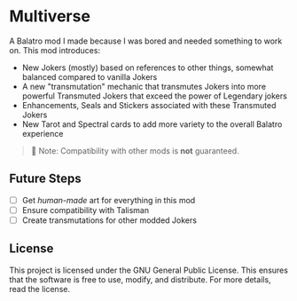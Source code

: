 # Multiverse

A Balatro mod I made because I was bored and needed something to work on.
This mod introduces:
 - New Jokers (mostly) based on references to other things, somewhat balanced compared to vanilla Jokers
 - A new "transmutation" mechanic that transmutes Jokers into more powerful Transmuted Jokers that exceed the power of Legendary jokers
 - Enhancements, Seals and Stickers associated with these Transmuted Jokers
 - New Tarot and Spectral cards to add more variety to the overall Balatro experience

> :page_facing_up: Note: Compatibility with other mods is **not** guaranteed.

## Future Steps

- [ ] Get *human-made* art for everything in this mod
- [ ] Ensure compatibility with Talisman
- [ ] Create transmutations for other modded Jokers

## License

This project is licensed under the GNU General Public License. This ensures that the software is free to use, modify, and distribute. For more details, read the license.